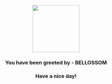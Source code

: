 <p align="center">
            <img src="https://raw.githubusercontent.com/PokeAPI/sprites/master/sprites/pokemon/182.png" width="150" height="150">
          </p>
          <h3 align="center">You have been greeted by - <b>BELLOSSOM</b></h3>
          <h3 align="center">Have a nice day!</h3>

